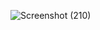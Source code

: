![Screenshot (210)](https://github.com/Neha-skcet/cc1-727722eucd027-nehasri/assets/151619900/1495f1a0-251c-496d-9d8c-a592e784f3fb)
